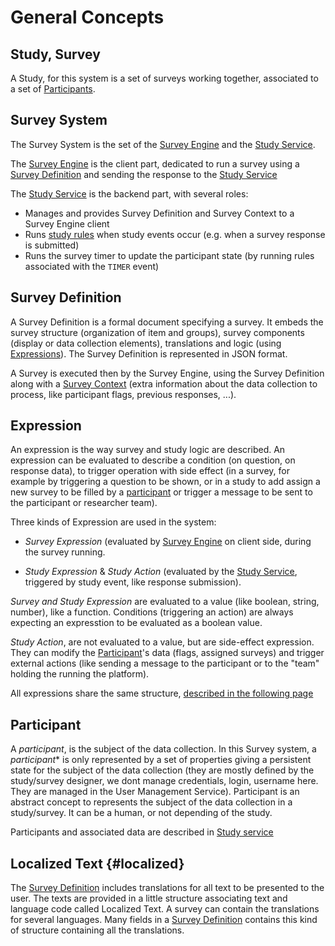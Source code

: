 # General Concepts

## Study, Survey

A Study, for this system is a set of surveys working together, associated to a set of [Participants](#participant).

## Survey System

The Survey System is the set of the [Survey Engine](../survey-engine) and the [Study Service](../study-service).

The [Survey Engine](../survey-engine) is the client part, dedicated to run a survey using a [Survey Definition](#survey-definition) and sending the response to the [Study Service](../study-service)

The [Study Service](../study-service/) is the backend part, with several roles:

- Manages and provides Survey Definition and Survey Context to a Survey Engine client
- Runs [study rules](../study-service/03-study-rules.mdx) when study events occur (e.g. when a survey response is submitted) 
- Runs the survey timer to update the participant state (by running rules associated with the `TIMER` event)

## Survey Definition

A Survey Definition is a formal document specifying a survey. It embeds the survey structure (organization of item and groups), survey components (display or data collection elements), translations and logic (using [Expressions](./expressions)).
The Survey Definition is represented in JSON format.

A Survey is executed then by the Survey Engine, using the Survey Definition along with a [Survey Context](../survey-engine/05-context) (extra information about the data collection to process, like participant flags, previous responses, ...). 

## Expression

An expression is the way survey and study logic are described. An expression can be evaluated to describe a condition (on question, on response data), to trigger operation with side effect (in a survey, for example by triggering a question to be shown, or in a study to add assign a new survey to be filled by a [participant](#participant) or trigger a message to be sent to the participant or researcher team).

Three kinds of Expression are used in the system:

- *Survey Expression* (evaluated by [Survey Engine](../survey-engine) on client side, during the survey running.
   
- *Study Expression* & *Study Action* (evaluated by the [Study Service](../study-service), triggered by study event, like response submission).

*Survey and Study Expression* are evaluated to a value (like boolean, string, number), like a function. Conditions (triggering an action) are always expecting an expresstion to be evaluated as a boolean value.

*Study Action*, are not evaluated to a value, but are side-effect expression. They can modify the [Participant](#participant)'s data (flags, assigned surveys) and trigger external actions (like sending a message to the participant or to the "team" holding the running the platform).

All expressions share the same structure, [described in the following page](./expressions)

## Participant

A *participant*, is the subject of the data collection. In this Survey system, a *participant** is only represented by a set of properties giving a persistent state for the subject of the data collection (they are mostly defined by the study/survey designer, we dont manage credentials, login, username here. They are managed in the User Management Service). Participant is an abstract concept to represents the  subject of the data collection in a study/survey. It can be a human, or not depending of the study.

Participants and associated data are described in [Study service](../study-service/participants)

## Localized Text {#localized}

The [Survey Definition](#survey-definition) includes translations for all text to be presented to the user.
The texts are provided in a little structure associating text and language code called Localized Text. A survey can contain the translations for several languages.
Many fields in a [Survey Definition](#survey-definition) contains this kind of structure containing all the translations.